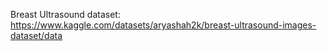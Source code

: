 Breast Ultrasound dataset: https://www.kaggle.com/datasets/aryashah2k/breast-ultrasound-images-dataset/data
